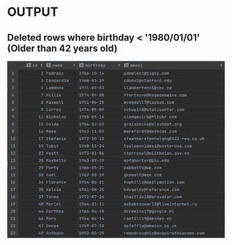# OUTPUT

## Deleted rows where birthday < '1980/01/01' (Older than 42 years old)

![img.png](img.png)